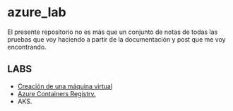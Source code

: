 
# azure_lab
El presente repositorio no es más que un conjunto de notas de todas las pruebas que voy haciendo a partir de la documentación y post que me voy encontrando.

## LABS
- [Creación de una máquina virtual](./LABs/Creacion_maquina_virtual/readme.md)
- [Azure Containers Registry.](./LABs/Azure_container_Registry/readme.md)
- AKS.